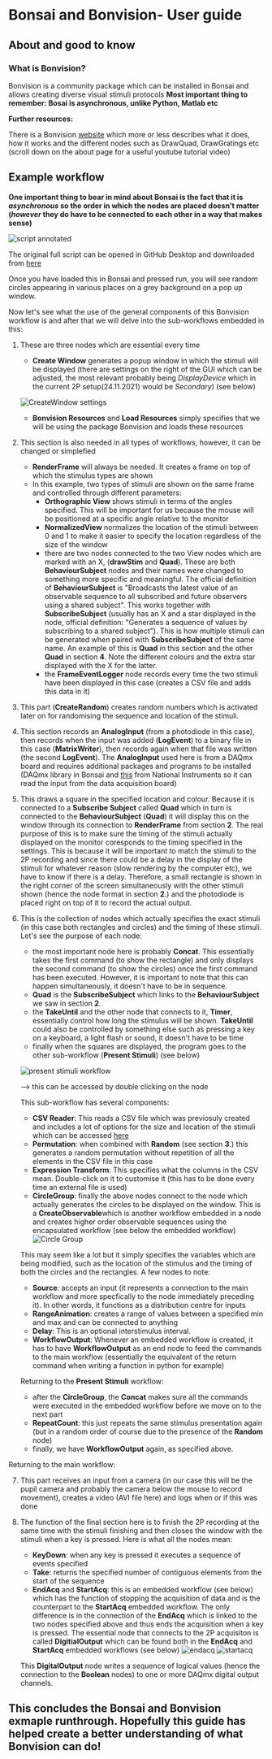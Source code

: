 # Bonsai and Bonvision- User guide
## About and good to know
### What is Bonvision?
Bonvision is a community package which can be installed in Bonsai and allows creating diverse visual stimuli protocols
**Most important thing to remember: Bosai is asynchronous, unlike Python, Matlab etc**

**Further resources:**

There is a Bonvision [website](https://bonvision.github.io/pages/001_info/) which more or less describes what it does, how it works and the different nodes such as DrawQuad, DrawGratings etc (scroll down on the about page for a useful youtube tutorial video)


## Example workflow

**One important thing to bear in mind about Bonsai is the fact that it is *asynchronous* so the order in which the nodes are placed doesn't matter (*however* they do have to be connected to each other in a way that makes sense)**

![script annotated](https://github.com/Schroeder-Lab/ExperimentalProtocols/blob/main/Bonvision/Maria/Bonvision_guide_figures/script%20annotated%20all.PNG)

The original full script can be opened in GitHub Desktop and downloaded from [here](https://github.com/Schroeder-Lab/ExperimentalProtocols/blob/main/Bonvision/Liad/SingleCircleOverScreenOrtho.bonsai)

Once you have loaded this in Bonsai and pressed run, you will see random circles appearing in various places on a grey background on a pop up window.

Now let's see what the use of the general components of this Bonvision workflow is and after that we will delve into the sub-workflows embedded in this:
1. These are three nodes which are essential every time
	- **Create Window** generates a popup window in which the stimuli will be displayed (there are settings on the right of the GUI which can be adjusted, the most relevant probably being *DisplayDevice* which in the current 2P setup(24.11.2021) would be *Secondary*) (see below)

	![CreateWindow settings](https://github.com/Schroeder-Lab/ExperimentalProtocols/blob/main/Bonvision/Maria/Bonvision_guide_figures/Figure_2.png)

	- **Bonvision Resources** and **Load Resources** simply specifies that we will be using the package Bonvision and loads these resources 

2. This section is also needed in all types of workflows, however, it can be changed or simplefied
	- **RenderFrame** will always be needed. It creates a frame on top of which the stimulus types are shown
	- In this example, two types of stimuli are shown on the same frame and controlled through different parameters:
		-  **Orthographic View** shows stimuli in terms of the angles specified. This will be important for us because the mouse will be positioned at a specific angle relative to the monitor
		- **NormalizedView** normalizes the location of the stimuli between 0 and 1 to make it easier to specify the location regardless of the size of the window
		- there are two nodes connected to the two View nodes which are marked with an X, (**drawStim** and **Quad**). These are both **BehaviourSubject** nodes and their names were changed to something more specific and meaningful. The official definition of **BehaviourSubject**  is "Broadcasts the latest value of an observable sequence to all subscribed and future observers using a shared subject". This works together with **SubscribeSubject** (usually has an X and a star displayed in the node, official definition: "Generates a sequence of values by subscribing to a shared subject"). This is how multiple stimuli can be generated when paired with **SubscribeSubject** of the same name. An example of this is **Quad** in this section and the other **Quad** in section **4**. Note the different colours and the extra star displayed with the X for the latter.
		- the **FrameEventLogger** node records every time the two stimuli have been displayed in this case (creates a CSV file and adds this data in it)
3. This part (**CreateRandom**) creates random numbers  which is activated later on for randomising the sequence and location of the stimuli.
4. This section records an **AnalogInput** (from a photodiode in this case), then records when the input was added (**LogEvent**) to a binary file in this case (**MatrixWriter**), then records again when that file was written (the second **LogEvent**). The **AnalogInput** used here is from a DAQmx board and requires additional packages and programs to be installed (DAQmx library in Bonsai and [this](https://www.ni.com/en-gb/support/downloads/drivers/download.ni-daqmx.html#428058) from National Instruments so it can read the input from the data acquisition board)
5. This draws a square in the specified location and colour. Because it is connected to a **Subscribe Subject** called **Quad** which in turn is connected to the **BehaviourSubject** (**Quad**) it will display this on the window through its connection to **RenderFrame** from section **2**. The real purpose of this is to make sure the timing of the stimuli actually displayed on the monitor coresponds to the timing specified in the settings. This is because it will be important to match the stimuli to the 2P recording and since there could be a delay in the display of the stimuli for whatever reason (slow rendering by the computer etc), we have to know if there is a delay. Therefore, a small rectangle is shown in the right corner of the screen simultaneously with the other stimuli shown (hence the node format in section **2**.) and the photodiode is placed right on top of it to record the actual output. 
6. This is the collection of nodes which actually specifies the exact stimuli (in this case both rectangles and circles) and the timing of these stimuli. Let's see the purpose of each node:
	- the most important node here is probably **Concat**. This essentially takes the first command (to show the rectangle) and only displays the second command (to show the circles) once the first command has been executed. However, it is important to note that this can happen simultaneously, it doesn't have to be in sequence.
	- **Quad** is the **SubscribeSubject** which links to the **BehaviourSubject** we saw in section **2**.
	- the **TakeUntil** and the other node that connects to it, **Timer**, essentially control how long the stimulus will be shown. **TakeUntil** could also be controlled by something else such as pressing a key on a keyboard, a light flash or sound, it doesn't have to be time
	- finally when the squares are displayed, the program goes to the other sub-workflow (**Present Stimuli**) (see below)

	![present stimuli workflow](https://github.com/Schroeder-Lab/ExperimentalProtocols/blob/main/Bonvision/Maria/Bonvision_guide_figures/Present%20Stimuli%20Workflow.PNG)

	--> this can be accessed by double clicking on the node

	This sub-workflow has several components:
	- **CSV Reader**: This reads a CSV file which was previosuly created and includes a lot of options for the size and location of the stimuli which can be accessed [here](https://github.com/Schroeder-Lab/ExperimentalProtocols/blob/main/Bonvision/Liad/csvSample.csv)
	- **Permutation**: when combined with **Random** (see section **3**.) this generates a random permutation without repetition of all the elements in the CSV file in this case
	- **Expression Transform**: This specifies what the columns in the CSV mean. Double-click on it to customise it (this has to be done every time an external file is used)
	- **CircleGroup**: finally the above nodes connect to the node which actually generates the circles to be displayed on the window. This is a **CreateObservable**which is another workflow embedded in a node and creates higher order observable sequences using the encapsulated workflow (see below the embedded workflow)
	![Circle Group](https://github.com/Schroeder-Lab/ExperimentalProtocols/blob/main/Bonvision/Maria/Bonvision_guide_figures/CircleGroup.PNG)

	This may seem like a lot but it simply specifies the variables which are being modified, such as the location of the stimulus and the timing of both the circles and the rectangles. A few nodes to note:
	- **Source**: accepts an input (it represents a connection to the main workflow and more specfically to the node immediately preceding it). In other words, it functions as a distribution centre for inputs
	- **RangeAnimation**: creates a range of values between a specified min and max and can be connected to anything
	- **Delay**: This is an optional interstimulus interval.
	- **WorkflowOutput**: Whenever an embedded workflow is created, it has to have **WorkflowOutput** as an end node to feed the commands to the main workflow (essentially the equivalent of the return command when writing a function in python for example)

	Returning to the **Present Stimuli** workflow:
	- after the **CircleGroup**, the **Concat** makes sure all the commands were executed in the embedded workflow before we move on to the next part
	- **RepeatCount**: this just repeats the same stimulus presentation again (but in a random order of course due to the presence of the **Random** node)
	- finally, we have **WorkflowOutput** again, as specified above.

Returning to the main workflow:

7. This part receives an input from a camera (in our case this will be the pupil camera and probably the camera below the mouse to record movement), creates a video (AVI file here) and logs when or if this was done
8. The function of the final section here is to finish the 2P recording at the same time with the stimuli finishing and then closes the window with the stimuli when a key  is pressed. Here is what all the nodes mean:
	- **KeyDown**: when any key is pressed it executes a sequence of events specified
	- **Take**:  returns the specified number of contiguous elements from the start of the sequence
	- **EndAcq** and **StartAcq**: this is an embedded workflow (see below) which has the function of stopping the acquisition of data and is the counterpart to the **StartAcq** embedded workflow. The only difference is in the connection of the **EndAcq** which is linked to the two nodes specified above and thus ends the acquisition when a key is pressed.
The essential node that connects to the 2P acquisiton is called **DigitialOutput** which can be found both in the **EndAcq** and **StartAcq** embedded workflows (see below)
![endacq](https://github.com/Schroeder-Lab/ExperimentalProtocols/blob/main/Bonvision/Maria/Bonvision_guide_figures/EndAcq.PNG)
![startacq](https://github.com/Schroeder-Lab/ExperimentalProtocols/blob/main/Bonvision/Maria/Bonvision_guide_figures/StartAcq.PNG)

	This **DigitalOutput** node writes a sequence of logical values (hence the connection to the **Boolean** nodes) to one or more DAQmx digital output channels.

## This concludes the Bonsai and Bonvision exmaple runthrough. Hopefully this guide has helped create a better understanding of what Bonvision can do!



